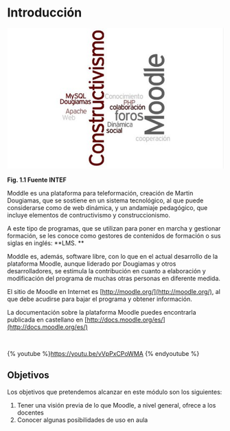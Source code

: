 
# Introducción


![](img/terminos4.jpg)

**Fig. 1.1 Fuente INTEF**

Moddle es una plataforma para teleformación, creación de Martin Dougiamas, que se sostiene en un sistema tecnológico, al que puede considerarse como de web dinámica, y un andamiaje pedagógico, que incluye elementos de contructivismo y construccionismo.

A este tipo de programas, que se utilizan para poner en marcha y gestionar formación, se les conoce como gestores de contenidos de formación o sus siglas en inglés: **LMS. **

Moddle es, además, software libre, con lo que en el actual desarrollo de la plataforma Moodle, aunque liderado por Dougiamas y otros desarrolladores, se estimula la contribución en cuanto a elaboración y modificación del programa de muchas otras personas en diferente medida.

El sitio de Moodle en Internet es [http://moodle.org/](http://moodle.org/), al que debe acudirse para bajar el programa y obtener información.

La documentación sobre la plataforma Moodle puedes encontrarla publicada en castellano en [http://docs.moodle.org/es/](http://docs.moodle.org/es/)

 


{% youtube %}https://youtu.be/vVpPxCPoWMA {% endyoutube %}

## Objetivos

Los objetivos que pretendemos alcanzar en este módulo son los siguientes:

1. Tener una visión previa de lo que Moodle, a nivel general, ofrece a los docentes
1. Conocer algunas posibilidades de uso en aula

